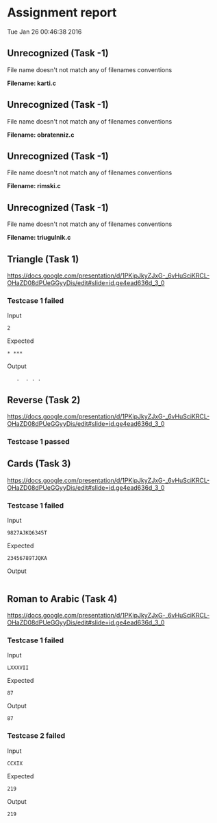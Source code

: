# Assignment report
Tue Jan 26 00:46:38 2016
## Unrecognized (Task -1)
File name doesn't not match any of filenames conventions

**Filename: karti.c**
## Unrecognized (Task -1)
File name doesn't not match any of filenames conventions

**Filename: obratenniz.c**
## Unrecognized (Task -1)
File name doesn't not match any of filenames conventions

**Filename: rimski.c**
## Unrecognized (Task -1)
File name doesn't not match any of filenames conventions

**Filename: triugulnik.c**
## Triangle (Task 1)
https://docs.google.com/presentation/d/1PKipJkyZJxG-_6vHuSciKRCL-OHaZD08dPUeGGyyDis/edit#slide=id.ge4ead636d_3_0

### Testcase 1 failed
Input
```
2
```


Expected
```
* ***
```


Output
```
   .  . . . 
```

## Reverse (Task 2)
https://docs.google.com/presentation/d/1PKipJkyZJxG-_6vHuSciKRCL-OHaZD08dPUeGGyyDis/edit#slide=id.ge4ead636d_3_0

### Testcase 1 passed
## Cards (Task 3)
https://docs.google.com/presentation/d/1PKipJkyZJxG-_6vHuSciKRCL-OHaZD08dPUeGGyyDis/edit#slide=id.ge4ead636d_3_0

### Testcase 1 failed
Input
```
9827AJKQ6345Т
```


Expected
```
23456789ТJQKA
```


Output
```

```

## Roman to Arabic (Task 4)
https://docs.google.com/presentation/d/1PKipJkyZJxG-_6vHuSciKRCL-OHaZD08dPUeGGyyDis/edit#slide=id.ge4ead636d_3_0

### Testcase 1 failed
Input
```
LXXXVII
```


Expected
```
87
```


Output
```
87 
```

### Testcase 2 failed
Input
```
CCXIX
```


Expected
```
219
```


Output
```
219 
```

